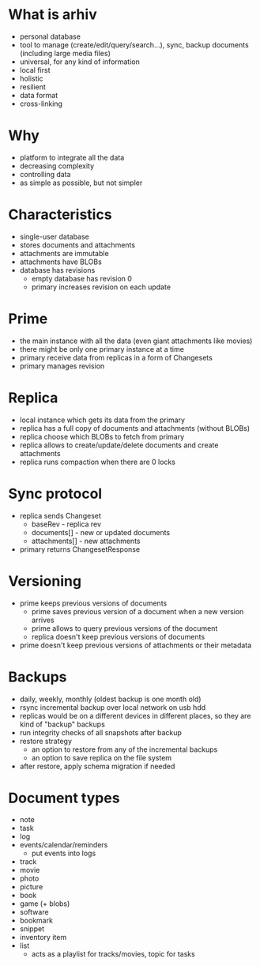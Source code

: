 # What is arhiv
* personal database
* tool to manage (create/edit/query/search...), sync, backup documents (including large media files)
* universal, for any kind of information
* local first
* holistic
* resilient
* data format
* cross-linking

# Why
* platform to integrate all the data
* decreasing complexity
* controlling data
* as simple as possible, but not simpler

# Characteristics
* single-user database
* stores documents and attachments
* attachments are immutable
* attachments have BLOBs
* database has revisions 
  - empty database has revision 0
  - primary increases revision on each update

# Prime
* the main instance with all the data (even giant attachments like movies)
* there might be only one primary instance at a time
* primary receive data from replicas in a form of Changesets
* primary manages revision 

# Replica
* local instance which gets its data from the primary
* replica has a full copy of documents and attachments (without BLOBs)
* replica choose which BLOBs to fetch from primary
* replica allows to create/update/delete documents and create attachments
* replica runs compaction when there are 0 locks

# Sync protocol
* replica sends Changeset
  - baseRev - replica rev
  - documents[] - new or updated documents
  - attachments[] - new attachments
* primary returns ChangesetResponse

# Versioning
* prime keeps previous versions of documents
  - prime saves previous version of a document when a new version arrives
  - prime allows to query previous versions of the document
  - replica doesn't keep previous versions of documents
* prime doesn't keep previous versions of attachments or their metadata

# Backups
* daily, weekly, monthly (oldest backup is one month old)
* rsync incremental backup over local network on usb hdd
* replicas would be on a different devices in different places, so they are kind of "backup" backups
* run integrity checks of all snapshots after backup
* restore strategy
  - an option to restore from any of the incremental backups
  - an option to save replica on the file system
* after restore, apply schema migration if needed

# Document types
* note
* task
* log
* events/calendar/reminders
  - put events into logs
* track
* movie
* photo
* picture
* book
* game (+ blobs)
* software
* bookmark
* snippet
* inventory item
* list
  - acts as a playlist for tracks/movies, topic for tasks
